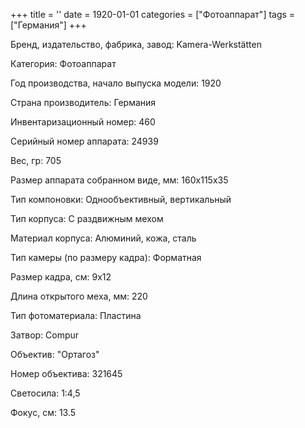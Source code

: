 +++
title = ''
date = 1920-01-01
categories = ["Фотоаппарат"]
tags = ["Германия"]
+++

Бренд, издательство, фабрика, завод: Kamera-Werkstätten

Категория: Фотоаппарат

Год производства, начало выпуска модели: 1920

Страна производитель: Германия

Инвентаризационный номер: 460

Серийный номер аппарата: 24939

Вес, гр: 705

Размер аппарата  собранном виде, мм: 160x115x35

Тип компоновки: Однообъективный, вертикальный

Тип корпуса: С раздвижным мехом

Материал корпуса: Алюминий, кожа, сталь

Тип камеры (по размеру кадра): Форматная

Размер кадра, см: 9x12

Длина открытого меха, мм: 220

Тип фотоматериала: Пластина

Затвор: Compur

Объектив: "Ортагоз"

Номер объектива: 321645

Светосила: 1:4,5

Фокус, см: 13.5

